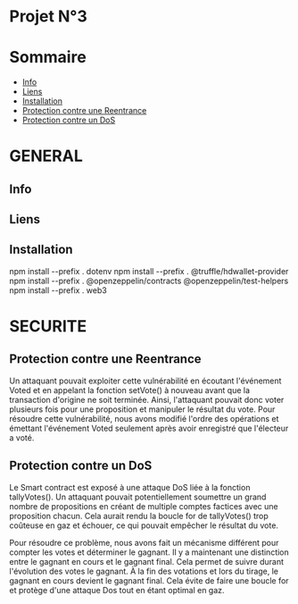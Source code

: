# Projet N°3

# Sommaire
- [Info](#Info)
- [Liens](#Liens)
- [Installation](#Installation)
- [Protection contre une Reentrance](#Protection-contre-une-Reentrance)
- [Protection contre un DoS](#Protection-contre-un-DoS)


# GENERAL
## Info

## Liens


## Installation
npm install --prefix . dotenv
npm install --prefix . @truffle/hdwallet-provider
npm install --prefix . @openzeppelin/contracts @openzeppelin/test-helpers
npm install --prefix . web3

# SECURITE
## Protection contre une Reentrance
Un attaquant pouvait exploiter cette vulnérabilité en écoutant l'événement Voted et en appelant la fonction setVote() à nouveau avant que la transaction d'origine ne soit terminée.
Ainsi, l'attaquant pouvait donc voter plusieurs fois pour une proposition et manipuler le résultat du vote.
Pour résoudre cette vulnérabilité, nous avons modifié l'ordre des opérations et émettant l'événement Voted seulement après avoir enregistré que l'électeur a voté.

## Protection contre un DoS
Le Smart contract est exposé à une attaque DoS liée à la fonction tallyVotes(). Un attaquant pouvait potentiellement soumettre un grand nombre de propositions en créant de multiple comptes factices avec une proposition chacun. Cela aurait rendu la boucle for de tallyVotes() trop coûteuse en gaz et échouer, ce qui pouvait empêcher le résultat du vote.

Pour résoudre ce problème, nous avons fait un mécanisme différent pour compter les votes et déterminer le gagnant.
Il y a maintenant une distinction entre le gagnant en cours et le gagnant final. Cela permet de suivre durant l'évolution des votes le gagnant.
À la fin des votations et lors du tirage, le gagnant en cours devient le gagnant final. Cela évite de faire une boucle for et protège d'une attaque Dos tout en étant optimal en gaz.

